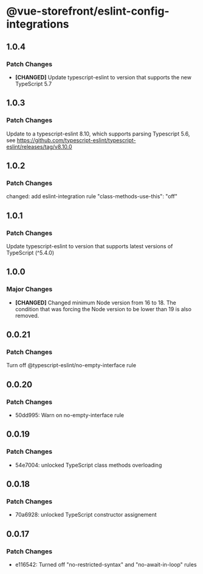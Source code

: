 # @vue-storefront/eslint-config-integrations

## 1.0.4

### Patch Changes

- **[CHANGED]** Update typescript-eslint to version that supports the new TypeScript 5.7

## 1.0.3

### Patch Changes

Update to a typescript-eslint 8.10, which supports parsing Typescript 5.6, see https://github.com/typescript-eslint/typescript-eslint/releases/tag/v8.10.0

## 1.0.2

### Patch Changes

changed: add eslint-integration rule "class-methods-use-this": "off"

## 1.0.1

### Patch Changes

Update typescript-eslint to version that supports latest versions of TypeScript (^5.4.0)

## 1.0.0

### Major Changes

- **[CHANGED]** Changed minimum Node version from 16 to 18. The condition that was forcing the Node version to be lower than 19 is also removed.

## 0.0.21

### Patch Changes

Turn off @typescript-eslint/no-empty-interface rule

## 0.0.20

### Patch Changes

- 50dd995: Warn on no-empty-interface rule

## 0.0.19

### Patch Changes

- 54e7004: unlocked TypeScript class methods overloading

## 0.0.18

### Patch Changes

- 70a6928: unlocked TypeScript constructor assignement

## 0.0.17

### Patch Changes

- e116542: Turned off "no-restricted-syntax" and "no-await-in-loop" rules
